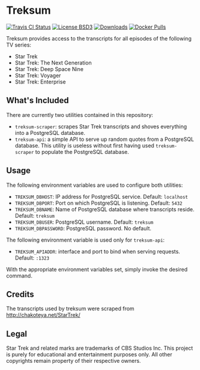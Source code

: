 # Treksum

[![Travis CI Status](https://travis-ci.org/codekoala/go-treksum.svg?branch=master)](https://travis-ci.org/codekoala/go-treksum)
[![License BSD3](https://img.shields.io/badge/license-BSD3-blue.svg)](https://raw.githubusercontent.com/codekoala/go-treksum/master/LICENSE)
[![Downloads](https://img.shields.io/github/downloads/codekoala/go-treksum/total.svg)](https://github.com/codekoala/go-treksum/releases)
[![Docker Pulls](https://img.shields.io/docker/pulls/codekoala/treksum.svg?label=docker+pulls)](https://hub.docker.com/r/codekoala/treksum/)

Treksum provides access to the transcripts for all episodes of the following TV
series:

* Star Trek
* Star Trek: The Next Generation
* Star Trek: Deep Space Nine
* Star Trek: Voyager
* Star Trek: Enterprise

## What's Included

There are currently two utilities contained in this repository:

* ``treksum-scraper``: scrapes Star Trek transcripts and shoves everything into
  a PostgreSQL database.
* ``treksum-api``: a simple API to serve up random quotes from a PostgreSQL
  database. This utility is useless without first having used
  ``treksum-scraper`` to populate the PostgreSQL database.

## Usage

The following environment variables are used to configure both utilities:

* ``TREKSUM_DBHOST``: IP address for PostgreSQL service. Default: ``localhost``
* ``TREKSUM_DBPORT``: Port on which PostgreSQL is listening. Default: ``5432``
* ``TREKSUM_DBNAME``: Name of PostgreSQL database where transcripts reside.
  Default: ``treksum``
* ``TREKSUM_DBUSER``: PostgreSQL username. Default: ``treksum``
* ``TREKSUM_DBPASSWORD``: PostgreSQL password. No default.

The following environment variable is used only for ``treksum-api``:

* ``TREKSUM_APIADDR``: interface and port to bind when serving requests.
  Default: ``:1323``

With the appropriate environment variables set, simply invoke the desired command.

## Credits

The transcripts used by treksum were scraped from http://chakoteya.net/StarTrek/

## Legal

Star Trek and related marks are trademarks of CBS Studios Inc. This project is
purely for educational and entertainment purposes only. All other copyrights
remain property of their respective owners.
